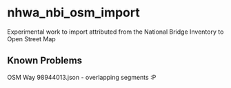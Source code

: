 nhwa_nbi_osm_import
===================

Experimental work to import attributed from the National Bridge Inventory to Open Street Map

## Known Problems
OSM Way 98944013.json - overlapping segments :P